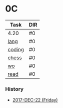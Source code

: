 
0C
======

| Task | DIR |
|------|-----|
| 4.20 | #0  |
| [lang](https://github.com/ttltrk/ELSE/blob/master/LAN/ENG/LAN.MD) | #0 |
| [coding](https://ttltrk.github.io/ttltrk.github.io/) | #0 | 
| [chess](https://github.com/ttltrk/ELSE/blob/master/CHESS/CHESS.MD) | #0 |
| [wo](https://github.com/ttltrk/ELSE/blob/master/PWR/PWR.MD) | #0 |
| [read](https://github.com/ttltrk/BKS/blob/master/README.MD) | #0 |


### History

- [2017-DEC-22 (Friday)](https://github.com/ttltrk/0con/blob/master/0con/HISTORY/2017-12-22.MD)

